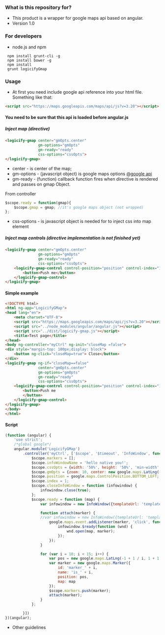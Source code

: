 ### What is this repository for? ###

* This product is a wrapper for google maps api based on angular.
* Version 1.0

### For developers ###

* node.js and npm
```shell
 npm install grunt-cli -g
 npm install bower -g
 npm install
 grunt logicifyGmap
```
### Usage ###
* At first you need include google api reference into your html file.
Something like that:
```html
<script src="https://maps.googleapis.com/maps/api/js?v=3.20"></script>
```
#### You need to be sure that this api is loaded before angular.js ####
##### Inject map (directive) #####
```html
<logicify-gmap center="gmOpts.center"
               gm-options="gmOpts"
               gm-ready="ready"
               css-options="cssOpts">
</logicify-gmap>
```

* center - is center of the map;
* gm-options  - (javascript object) is google maps options [@google api](https://developers.google.com/maps/documentation/javascript/tutorial)
* gm-ready - (function) callback function fires when directive is rendered and passes on gmap Object.

From controller
```js
$scope.ready = function(gmap){
    $scope.gmap = gmap; //it's google maps object (not wrapped)
};
```
* css-options - is javascript object is needed for to inject css into map element

##### Inject map controls (directive implementation is not finished yet) #####

```html
<logicify-gmap center="gmOpts.center"
               gm-options="gmOpts"
               gm-ready="ready"
               css-options="cssOpts">
    <logicify-gmap-control control-position="position" control-index="1">
        <button>Push me</button>
    </logicify-gmap-control>
</logicify-gmap>
```

#### Simple example ####
```html
<!DOCTYPE html>
<html ng-app="LogicifyGMap">
<head lang="en">
    <meta charset="UTF-8">
    <script src="https://maps.googleapis.com/maps/api/js?v=3.20"></script>
    <script src="../node_modules/angular/angular.js"></script>
    <script src="../dist/logicify-gmap.js"></script>
    <title>Test page</title>
</head>
<body ng-controller="myCtrl" ng-init="closeMap =false">
<div style="margin-top: 100px;display: block">
    <button ng-click="closeMap=true"> Close</button>
</div>
<logicify-gmap ng-if="closeMap==false"
               center="gmOpts.center"
               gm-options="gmOpts"
               gm-ready="ready"
               css-options="cssOpts">
    <logicify-gmap-control control-position="position" control-index="1">
        <button>Push me
        </button>
    </logicify-gmap-control>
</logicify-gmap>
</body>
</html>
```
#### Script ####
```js
(function (angular) {
    'use strict';
    /*global google*/
    angular.module('LogicifyGMap')
        .controller('myCtrl', ['$scope', '$timeout', 'InfoWindow', function ($scope, $timeout, InfoWindow) {
            $scope.markers = [];
            $scope.infoWindowName = 'hello native you!';
            $scope.cssOpts = {width: '50%', height: '50%', 'min-width': '400px', 'min-height': '200px'};
            $scope.gmOpts = {zoom: 10, center: new google.maps.LatLng(-1, 1)};
            $scope.position = google.maps.ControlPosition.BOTTOM_LEFT;
            $scope.index = 1;
            $scope.closeInfoWindow = function (infowindow) {
                infowindow.close(true);
            };
            $scope.ready = function (map) {
                var infowindow = new InfoWindow({templateUrl: 'template.html'}); //create only one infowindow

                function attach(marker) {
                //var infowindow = new InfoWindow({templateUrl: 'template.html'}); //create infowindow for each marker
                    google.maps.event.addListener(marker, 'click', function (markerObj) {
                        infowindow.$ready(function (wnd) {
                            wnd.open(map, marker);
                        });
                    });
                }

                for (var i = 10; i < 15; i++) {
                    var pos = new google.maps.LatLng(-1 + 1 / i, 1 + 1 / i);
                    var marker = new google.maps.Marker({
                        id: 'marker_' + i,
                        name: 'is_' + i,
                        position: pos,
                        map: map
                    });
                    $scope.markers.push(marker);
                    attach(marker);
                }
            };

        }])
})(angular);
```
* Other guidelines